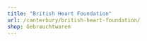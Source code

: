 ```yaml
---
title: "British Heart Foundation"
url: /canterbury/british-heart-foundation/
shop: Gebrauchtwaren
---
```

